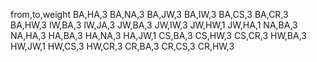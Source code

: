 from,to,weight
BA,HA,3
BA,NA,3
BA,JW,3
BA,IW,3
BA,CS,3
BA,CR,3
BA,HW,3
IW,BA,3
IW,JA,3
JW,BA,3
JW,IW,3
JW,HW,1
JW,HA,1
NA,BA,3
NA,HA,3
HA,BA,3
HA,NA,3
HA,JW,1
CS,BA,3
CS,HW,3
CS,CR,3
HW,BA,3
HW,JW,1
HW,CS,3
HW,CR,3
CR,BA,3
CR,CS,3
CR,HW,3
